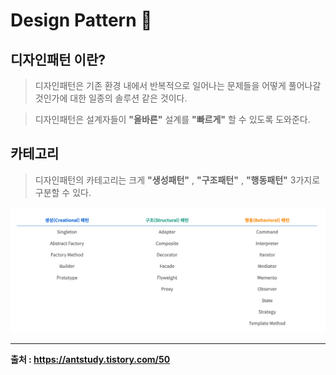 # Design Pattern 🎨

## 디자인패턴 이란? 
> 디자인패턴은 기존 환경 내에서 반복적으로 일어나는 문제들을 어떻게 풀어나갈 것인가에 대한 일종의 솔루션 같은 것이다.

> 디자인패턴은 설계자들이 **"올바른"** 설계를 **"빠르게"** 할 수 있도록 도와준다.

## 카테고리 
> 디자인패턴의 카테고리는 크게 **"생성패턴"** , **"구조패턴"** , **"행동패턴"** 3가지로 구분할 수 있다.

![Categories](./Image/Categories.png)

---
 
**출처 : https://antstudy.tistory.com/50**
